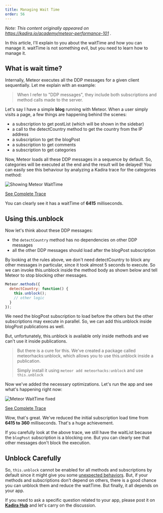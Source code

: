 ```yaml
---
title: Managing Wait Time
order: 56
---
```


_Note: This content originally appeared on https://kadira.io/academy/meteor-performance-101 ._

 In this article, I'll explain to you about the waitTime and how you can manage it. waitTime is not something evil, but you need to learn how to manage it.

## What is wait time?

Internally, Meteor executes all the DDP messages for a given client sequentially. Let me explain with an example:

> When I refer to "DDP messages", they include both subscriptions and method calls made to the server.

Let's say I have a simple **blog** running with Meteor. When a user simply visits a page, a few things are happening behind the scenes:

* a subscription to get postList (which will be shown in the sidebar)
* a call to the detectCountry method to get the country from the IP address
* a subscription to get the blogPost
* a subscription to get comments
* a subscription to get categories

Now, Meteor loads all these DDP messages in a sequence by default. So, categories will be executed at the end and the result will be delayed!
You can easily see this behaviour by analyzing a Kadira trace for the categories method:

![Showing Meteor WaitTime](https://cldup.com/CBdwsq8BYo.png)

[See Complete Trace](https://ui.kadira.io/pt/d6235716-ab27-4f09-a876-503e5934b228)

You can clearly see it has a waitTime of **6415** milliseconds.

## Using this.unblock

Now let's think about these DDP messages:

* the `detectCountry` method has no dependencies on other DDP messages
* all the other DDP messages should load after the blogPost subscription

By looking at the rules above, we don't need detectCountry to block any other messages in particular, since it took almost 5 seconds to execute.
So we can invoke this.unblock inside the method body as shown below and tell Meteor to stop blocking other messages.

~~~js
Meteor.methods({
  detectCountry: function() {
    this.unblock();
    // other logic
  }
});
~~~

We need the blogPost subscription to load before the others but the other subscriptions may execute in parallel. So, we can add this.unblock inside blogPost publications as well.  

But, unfortunately, this.unblock is available only inside methods and we can't use it inside publications.

> But there is a cure for this. We've created a package called meteorhacks:unblock, which allows you to use this.unblock inside a publication.
>
> Simply install it using `meteor add meteorhacks:unblock` and use `this.unblock`

Now we've added the necessary optimizations. Let's run the app and see what's happening right now:

![Meteor WaitTime fixed](https://cldup.com/Zt3IGxMD0n.png)

[See Complete Trace](https://ui.kadira.io/pt/1ad4420f-0282-456c-b95e-a29a6ea11df9)

Wow, that's great. We've reduced the initial subscription load time from **6415 to 360** milliseconds. That's a huge achievement.

If you carefully look at the above trace, we still have the waitList because the `blogPost` subscription is a blocking one. But you can clearly see that other messages don't block the execution.

## Unblock Carefully

So, `this.unblock` cannot be enabled for all methods and subscriptions by default since it might give you some [unexpected behaviors](https://meteorhacks.com/understanding-meteor-wait-time-and-this-unblock.html#why-thisunblock-does-not-always-work). But, if your methods and subscriptions don't depend on others, there is a good chance you can unblock them and reduce the waitTime. But finally, it all depends on your app.

If you need to ask a specific question related to your app, please post it on [**Kadira Hub**](https://hub.kadira.io) and let's carry on the discussion.
